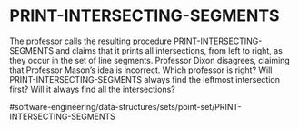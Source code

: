 # PRINT-INTERSECTING-SEGMENTS

The professor calls the resulting procedure PRINT-INTERSECTING-SEGMENTS and claims that it prints all intersections, from left to right, as they occur in the set of line segments. Professor Dixon disagrees, claiming that Professor Mason’s idea is incorrect. Which professor is right? Will PRINT-INTERSECTING-SEGMENTS always find the leftmost intersection first? Will it always find all the intersections?



#software-engineering/data-structures/sets/point-set/PRINT-INTERSECTING-SEGMENTS
